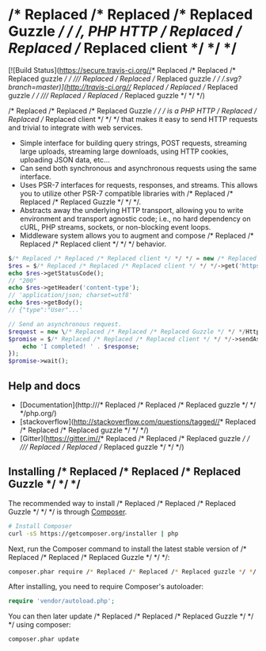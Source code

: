 /* Replaced /* Replaced /* Replaced Guzzle */ */ */, PHP HTTP /* Replaced /* Replaced /* Replaced client */ */ */
=======================

[![Build Status](https://secure.travis-ci.org//* Replaced /* Replaced /* Replaced guzzle */ */ *///* Replaced /* Replaced /* Replaced guzzle */ */ */.svg?branch=master)](http://travis-ci.org//* Replaced /* Replaced /* Replaced guzzle */ */ *///* Replaced /* Replaced /* Replaced guzzle */ */ */)

/* Replaced /* Replaced /* Replaced Guzzle */ */ */ is a PHP HTTP /* Replaced /* Replaced /* Replaced client */ */ */ that makes it easy to send HTTP requests and
trivial to integrate with web services.

- Simple interface for building query strings, POST requests, streaming large
  uploads, streaming large downloads, using HTTP cookies, uploading JSON data,
  etc...
- Can send both synchronous and asynchronous requests using the same interface.
- Uses PSR-7 interfaces for requests, responses, and streams. This allows you
  to utilize other PSR-7 compatible libraries with /* Replaced /* Replaced /* Replaced Guzzle */ */ */.
- Abstracts away the underlying HTTP transport, allowing you to write
  environment and transport agnostic code; i.e., no hard dependency on cURL,
  PHP streams, sockets, or non-blocking event loops.
- Middleware system allows you to augment and compose /* Replaced /* Replaced /* Replaced client */ */ */ behavior.

```php
$/* Replaced /* Replaced /* Replaced client */ */ */ = new /* Replaced /* Replaced /* Replaced Guzzle */ */ */Http\Client();
$res = $/* Replaced /* Replaced /* Replaced client */ */ */->get('https://api.github.com/user', ['auth' =>  ['user', 'pass']]);
echo $res->getStatusCode();
// "200"
echo $res->getHeader('content-type');
// 'application/json; charset=utf8'
echo $res->getBody();
// {"type":"User"...'

// Send an asynchronous request.
$request = new \/* Replaced /* Replaced /* Replaced Guzzle */ */ */Http\/* Replaced /* Replaced /* Replaced Psr7 */ */ */\Request('GET', 'http://httpbin.org');
$promise = $/* Replaced /* Replaced /* Replaced client */ */ */->sendAsync($req)->then(function ($response) {
    echo 'I completed! ' . $response;
});
$promise->wait();
```

## Help and docs

- [Documentation](http:///* Replaced /* Replaced /* Replaced guzzle */ */ */php.org/)
- [stackoverflow](http://stackoverflow.com/questions/tagged//* Replaced /* Replaced /* Replaced guzzle */ */ */)
- [Gitter](https://gitter.im//* Replaced /* Replaced /* Replaced guzzle */ */ *///* Replaced /* Replaced /* Replaced guzzle */ */ */)


## Installing /* Replaced /* Replaced /* Replaced Guzzle */ */ */

The recommended way to install /* Replaced /* Replaced /* Replaced Guzzle */ */ */ is through
[Composer](http://getcomposer.org).

```bash
# Install Composer
curl -sS https://getcomposer.org/installer | php
```

Next, run the Composer command to install the latest stable version of /* Replaced /* Replaced /* Replaced Guzzle */ */ */:

```bash
composer.phar require /* Replaced /* Replaced /* Replaced guzzle */ */ */http//* Replaced /* Replaced /* Replaced guzzle */ */ */
```

After installing, you need to require Composer's autoloader:

```php
require 'vendor/autoload.php';
```

You can then later update /* Replaced /* Replaced /* Replaced Guzzle */ */ */ using composer:

 ```bash
composer.phar update
 ```
